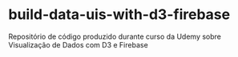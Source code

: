 # build-data-uis-with-d3-firebase
Repositório de código produzido durante curso da Udemy sobre Visualização de Dados com D3 e Firebase
